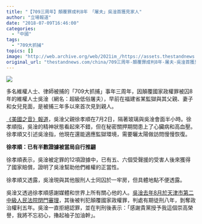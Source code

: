 ```yaml
---
title: "【709三周年】顛覆罪成判8年　「屠夫」吳淦首獲見家人"
author: "立場報道"
date: "2018-07-09T16:46:00"
categories:
  - "中國"
tags:
  - "709大抓捕"
topics: []
image: "http://web.archive.org/web/2021im_/https://assets.thestandnews.com/media/photos/ng-06_FEhts.png"
original_url: "thestandnews.com/china/709三周年-顛覆罪成判8年-屠夫-吳淦首獲見家人"
---
```

![](http://web.archive.org/web/2021im_/https://assets.thestandnews.com/media/photos/ng-06_FEhts.png)

多名維權人士、律師被捕的「709大抓捕」事年三周年，因顛覆國家政權罪被囚8年的維權人士吳淦（網名：超級低俗屠夫），早前在福建省某監獄與其父親、妻子和女兒見面，是被捕三年多以來首次見到親人。

[《美國之音》報道](http://web.archive.org/web/20211229132515/https://www.voachinese.com/a/news-jailed-chinese-rights-defender-met-with-loved-ones-for-the-first-time-20180708/4473642.html)，吳淦父親徐孝順在7月2日，隔著玻璃與吳淦會面半小時。徐孝順指，吳淦的精神狀態看起來不錯，但在秘密關押期間患上了心臟病和高血壓。徐孝順又引述吳淦指，他現在還能適應監獄環境，需要曬太陽做訪問慢慢恢復。

**徐孝順：已有半數證據被當局自行推翩**

徐孝順表示，吳淦被定罪的12項證據中，已有五、六個受聲援的受害人後來獲得了國家賠償，證明了吳淦幫助他們維權的正當性。

徐孝順又透露，吳淦現與其他服刑人士同囚於一牢房，但具體地點不便透露。

吳淦又透過徐孝順感謝媒體和世界上所有關心他的人。[吳淦去年8月於天津市第二中級人民法院閉門審理](../../china/709%E5%A4%A7%E6%8A%93%E6%8D%95-%E6%8B%92%E8%AA%8D%E9%A1%9B%E8%A6%86%E7%BD%AA%E8%A2%AB%E9%87%8D%E5%88%A4%E5%9B%9A-8-%E5%B9%B4-%E5%A4%A7%E9%99%B8%E7%B6%AD%E6%AC%8A%E4%BA%BA%E5%A3%AB%E5%90%B3%E6%B7%A6-%E6%84%9F%E8%AC%9D%E9%BB%A8%E6%8E%88%E6%88%91%E5%B4%87%E9%AB%98%E6%A6%AE%E8%AD%BD-%E6%88%91%E4%B8%8D%E5%BF%98%E5%88%9D%E5%BF%83/)，其後被判犯顛覆國家政權罪，判處有期徒刑八年，剝奪政治權利五年。吳淦一直拒絕認罪，並在判刑後表示：「感謝貴黨授予我這個崇高榮譽，我將不忘初心，擼起袖子加油幹」。